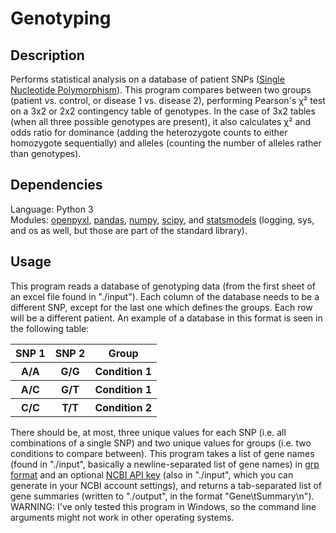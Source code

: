 # Genotyping

## Description
<p id="Description">
  Performs statistical analysis on a database of patient SNPs (<a href="https://en.wikipedia.org/wiki/Single-nucleotide_polymorphism">Single Nucleotide Polymorphism</a>). This program compares between two groups (patient vs. control, or disease 1 vs. disease 2), performing Pearson's χ² test on a 3x2 or 2x2 contingency table of genotypes. In the case of 3x2 tables (when all three possible genotypes are present), it also calculates χ² and odds ratio for dominance (adding the heterozygote counts to either homozygote sequentially) and alleles (counting the number of alleles rather than genotypes).
</p>

## Dependencies
<p id="Dependencies">
  Language: Python 3<br>
  Modules: <a href=https://pypi.org/project/openpyxl/>openpyxl</a>, <a href=https://pypi.org/project/pandas/>pandas</a>, <a href=https://pypi.org/project/numpy/>numpy</a>, <a href=https://pypi.org/project/scipy/>scipy</a>, and <a href=https://pypi.org/project/statsmodels/>statsmodels</a> (logging, sys, and os as well, but those are part of the standard library).<br>
</p>

## Usage
<p id="Usage">
  This program reads a database of genotyping data (from the first sheet of an excel file found in "./input"). Each column of the database needs to be a different SNP, except for the last one which defines the groups. Each row will be a different patient. An example of a database in this format is seen in the following table:
   <table>
     <tr>
       <th><b>SNP 1</b></th>
       <th><b>SNP 2</b></th>
       <th><b>Group</b></th>
     </tr>
     <tr>
       <th>A/A</th>
       <th>G/G</th>
       <th>Condition 1</th>
     </tr>
     <tr>
       <th>A/C</th>
       <th>G/T</th>
       <th>Condition 1</th>
     </tr>
     <tr>
       <th>C/C</th>
       <th>T/T</th>
       <th>Condition 2</th>
     </tr>
   </tr></table>
  There should be, at most, three unique values for each SNP (i.e. all combinations of a single SNP) and two unique values for groups (i.e. two conditions to compare between). 
  This program takes a list of gene names (found in "./input", basically a newline-separated list of gene names) in <a href="https://software.broadinstitute.org/cancer/software/gsea/wiki/index.php/Data_formats#GRP:_Gene_set_file_format_.28.2A.grp.29">grp format</a> and an optional <a href="https://www.ncbi.nlm.nih.gov/datasets/docs/v2/api/api-keys/">NCBI API key</a> (also in "./input", which you can generate in your NCBI account settings), and returns a tab-separated list of gene summaries (written to "./output", in the format "Gene\tSummary\n").<br>
  WARNING: I've only tested this program in Windows, so the command line arguments might not work in other operating systems.
</p>

